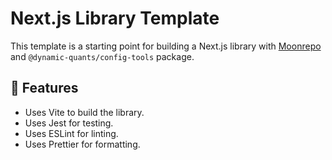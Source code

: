 # Next.js Library Template

This template is a starting point for building a Next.js library with [Moonrepo](https://moonrepo.dev/) and `@dynamic-quants/config-tools` package.

## 🚀 Features

- Uses Vite to build the library.
- Uses Jest for testing.
- Uses ESLint for linting.
- Uses Prettier for formatting.
